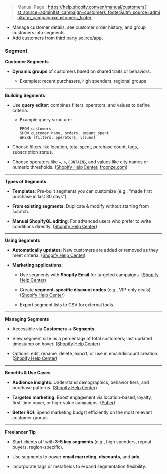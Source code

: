 > Manual Page : https://help.shopify.com/en/manual/customers?st_source=admin&st_campaign=customers_footer&utm_source=admin&utm_campaign=customers_footer

- Manage customer details, see customer order history, and group customers into segments.
- Add customers from third party source/app.

### Segment


**Customer Segments**

- **Dynamic groups** of customers based on shared traits or behaviors.
    
    - Examples: recent purchasers, high spenders, regional groups
        

---

**Building Segments**

- Use **query editor**: combines filters, operators, and values to define criteria.
    
    - Example query structure:
        
        ```
        FROM customers
        SHOW customer_name, orders, amount_spent
        WHERE [filters, operators, values]
        ```
        
- Choose filters like location, total spent, purchase count, tags, subscription status.
    
- Choose operators like `=`, `>`, `CONTAINS`, and values like city names or numeric thresholds. ([Shopify Help Center](https://help.shopify.com/en/manual/customers/customer-segmentation/create-customer-segments?utm_source=chatgpt.com "Creating customer segments - Shopify Support"), [froonze.com](https://www.froonze.com/blog/how-to-segment-from-a-customer-tag-in-shopify?utm_source=chatgpt.com "How to create a customer segment from a customer tag in Shopify"))
    

---

**Types of Segments**

- **Templates**: Pre-built segments you can customize (e.g., "made first purchase in last 30 days").
    
- **From existing segments**: Duplicate & modify without starting from scratch.
    
- **Manual ShopifyQL editing**: For advanced users who prefer to write conditions directly. ([Shopify Help Center](https://help.shopify.com/en/manual/customers/customer-segmentation/create-customer-segments?utm_source=chatgpt.com "Creating customer segments - Shopify Support"))
    

---

**Using Segments**

- **Automatically updates**: New customers are added or removed as they meet criteria. ([Shopify Help Center](https://help.shopify.com/en/manual/customers/customer-segmentation/manage-customer-segments?utm_source=chatgpt.com "Managing customer segments - Shopify Support"))
    
- **Marketing applications**:
    
    - Use segments with **Shopify Email** for targeted campaigns. ([Shopify Help Center](https://help.shopify.com/en/manual/customers/customer-segmentation/manage-customer-segments?utm_source=chatgpt.com "Managing customer segments - Shopify Support"))
        
    - Create **segment-specific discount codes** (e.g., VIP-only deals). ([Shopify Help Center](https://help.shopify.com/en/manual/customers/customer-segmentation/manage-customer-segments?utm_source=chatgpt.com "Managing customer segments - Shopify Support"))
        
    - Export segment lists to CSV for external tools.
        

---

**Managing Segments**

- Accessible via **Customers → Segments**.
    
- View segment size as a percentage of total customers; last updated timestamp on hover. ([Shopify Help Center](https://help.shopify.com/en/manual/customers/customer-segmentation/manage-customer-segments?utm_source=chatgpt.com "Managing customer segments - Shopify Support"))
    
- Options: edit, rename, delete, export, or use in email/discount creation. ([Shopify Help Center](https://help.shopify.com/en/manual/customers/customer-segmentation/manage-customer-segments?utm_source=chatgpt.com "Managing customer segments - Shopify Support"))
    

---

**Benefits & Use Cases**

- **Audience insights**: Understand demographics, behavior tiers, and purchase patterns. ([Shopify Help Center](https://help.shopify.com/en/manual/customers/customer-segmentation?utm_source=chatgpt.com "Shopify Help Center | Customer segmentation"))
    
- **Targeted marketing**: Boost engagement via location-based, loyalty, first-time buyer, or high-value campaigns. ([Putler](https://www.putler.com/shopify-customer-segmentation/?utm_source=chatgpt.com "Shopify Customer Segmentation: The Complete Guide (2025) - Putler"))
    
- **Better ROI**: Spend marketing budget efficiently on the most relevant customer groups.
    

---

**Freelancer Tip**

- Start clients off with **3–5 key segments** (e.g., high spenders, repeat buyers, region-specific).
    
- Use segments to power **email marketing**, **discounts**, and **ads**.
    
- Incorporate tags or metafields to expand segmentation flexibility.
    

